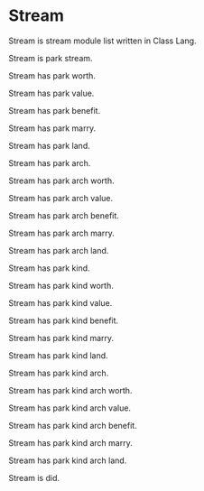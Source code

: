 # Stream

Stream is stream module list written in Class Lang.

Stream is park stream.

Stream has park worth.

Stream has park value.

Stream has park benefit.

Stream has park marry.

Stream has park land.

Stream has park arch.

Stream has park arch worth.

Stream has park arch value.

Stream has park arch benefit.

Stream has park arch marry.

Stream has park arch land.

Stream has park kind.

Stream has park kind worth.

Stream has park kind value.

Stream has park kind benefit.

Stream has park kind marry.

Stream has park kind land.

Stream has park kind arch.

Stream has park kind arch worth.

Stream has park kind arch value.

Stream has park kind arch benefit.

Stream has park kind arch marry.

Stream has park kind arch land.

Stream is did.